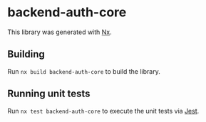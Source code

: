 # backend-auth-core

This library was generated with [Nx](https://nx.dev).

## Building

Run `nx build backend-auth-core` to build the library.

## Running unit tests

Run `nx test backend-auth-core` to execute the unit tests via [Jest](https://jestjs.io).
